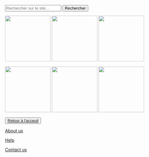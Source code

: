 <html lang="fr">
    <head>
        <meta charset="utf-8">
        <title>GifMignon/About_us</title>
    </head>

  <body>
    <form role="search">
  <div>
    <input type="search" id="maRecherche" name="q"
     placeholder="Rechercher sur le site…"
     aria-label="Rechercher parmi le contenu du site">
    <button>Rechercher</button>
  </div>
</form>
<img class="project-pic" src="https://media.tenor.com/images/4fd49de4149a6d348e04f2465a3970af/tenor.gif" style="width: 150px;" />
<img class="project-pic" src="https://www.cjoint.com/doc/19_07/IGlaldVKmeP_Omake-Gif-Anime---Kakegurui-XX---OP---Yumeko-Dances.gif" style="width: 150px;" />
<img class="project-pic" src="https://pa1.narvii.com/7729/84599e0001a4e23f937b9520c34013d9389dd240r1-300-300_hq.gif" style="width: 150px;" />
<p></p>
<img class="project-pic" src="https://acegif.com/wp-content/uploads/2020/07/anime-sleep.gif" style="width: 150px;" />
<img class="project-pic" src="https://media0.giphy.com/media/N4AIdLd0D2A9y/giphy.gif" style="width: 150px;" />
<img class="project-pic" src="https://media1.giphy.com/media/FIZ1QC610AAhi/source.gif" style="width: 150px;" />
    <p></p>
   <button><a href="https://maevebestdev.github.io/GIF_Mignon/">Retour à l'acceuil</button>
<p> </p>
    <a href="https://maevebestdev.github.io/About_Us/">About us</a>
    <p></p>
    <a href="https://maevebestdev.github.io/Help/">Help</a>
    <p></p>
    <a href="https://maevebestdev.github.io/Contact_Us/">Contact us</a>
